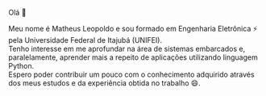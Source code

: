 Olá :wave:

Meu nome é Matheus Leopoldo e sou formado em Engenharia Eletrônica :zap: pela Universidade Federal de Itajubá (UNIFEI). <br/>
Tenho interesse em me aprofundar na área de sistemas embarcados e, paralelamente, aprender mais a repeito de aplicações utilizando linguagem Python.<br/>
Espero poder contribuir um pouco com o conhecimento adquirido através dos meus estudos e da experiência obtida no trabalho :smile:.

